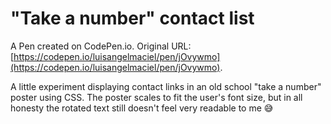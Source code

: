 # "Take a number" contact list

A Pen created on CodePen.io. Original URL: [https://codepen.io/luisangelmaciel/pen/jOvywmo](https://codepen.io/luisangelmaciel/pen/jOvywmo).

A little experiment displaying contact links in an old school "take a number" poster using CSS. The poster scales to fit the user's font size, but in all honesty the rotated text still doesn't feel very readable to me 😅 